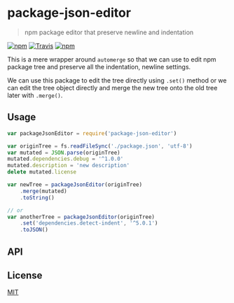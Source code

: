 # package-json-editor

> npm package editor that preserve newline and indentation

[![npm](https://img.shields.io/npm/v/package-json-editor.svg?style=flat-square)](https://www.npmjs.com/package/package-json-editor)
[![Travis](https://img.shields.io/travis/tuananh/package-json-editor/master.svg?label=Linux%20%26%20macOS%20build&style=flat-square)](https://travis-ci.org/tuananh/package-json-editor)
[![npm](https://img.shields.io/npm/dt/package-json-editor.svg?style=flat-square)](https://www.npmjs.com/package/package-json-editor)

This is a mere wrapper around `automerge` so that we can use to edit npm package tree and preserve all the indentation, newline settings.

We can use this package to edit the tree directly using `.set()` method or we can edit the tree object directly and merge the new tree onto the old tree later with `.merge()`.

## Usage

```js
var packageJsonEditor = require('package-json-editor')

var originTree = fs.readFileSync('./package.json', 'utf-8')
var mutated = JSON.parse(originTree)
mutated.dependencies.debug = '^1.0.0'
mutated.description = 'new description'
delete mutated.license

var newTree = packageJsonEditor(originTree)
    .merge(mutated)
    .toString()

// or
var anotherTree = packageJsonEditor(originTree)
    .set('dependencies.detect-indent', '^5.0.1')
    .toJSON()
```

## API

## License

[MIT](./LICENSE)
